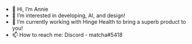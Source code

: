 - 👋 Hi, I’m Annie
- 👀 I’m interested in developing, AI, and design!
- 🌱 I’m currently working with Hinge Health to bring a superb product to you!
- 📫 How to reach me: Discord - matcha#5418
